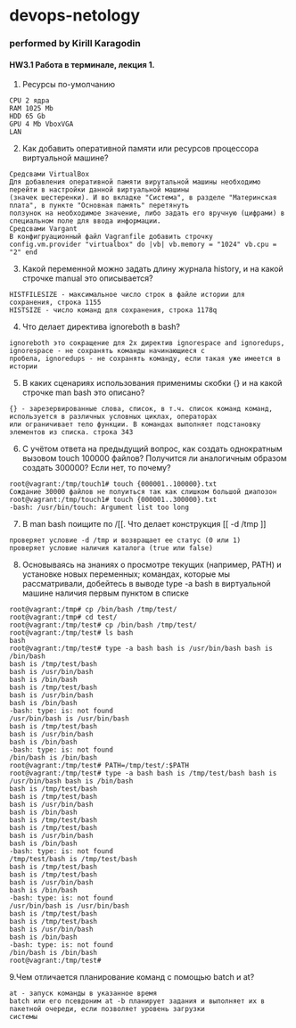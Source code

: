 # devops-netology
### performed by Kirill Karagodin
#### HW3.1 Работа в терминале, лекция 1.
1. Ресурсы по-умолчанию
``````````````
CPU 2 ядра
RAM 1025 Mb
HDD 65 Gb
GPU 4 Mb VboxVGA
LAN
``````````````
2. Как добавить оперативной памяти или ресурсов процессора виртуальной машине?
``````````````
Средсвами VirtualBox
Для добавления оперативной памяти вирутальной машины необходимо перейти в настройки данной виртуальной машины 
(значек шестеренки). И во вкладке "Система", в разделе "Материнская плата", в пункте "Основная память" перетянуть 
ползунок на необходимое значение, либо задать его вручную (цифрами) в специальном поле для ввода информации. 
Средсвами Vargant
В конфигруационный файл Vagranfile добавить строчку
config.vm.provider "virtualbox" do |vb| vb.memory = "1024" vb.cpu = "2" end
``````````````
3. Какой переменной можно задать длину журнала history, и на какой строчке manual это описывается?
``````````````
HISTFILESIZE - максимальное число строк в файле истории для сохранения, строка 1155
HISTSIZE - число команд для сохранения, строка 1178q
``````````````
4. Что делает директива ignoreboth в bash?
``````````````
ignoreboth это сокращение для 2х директив ignorespace and ignoredups, ignorespace - не сохранять команды начинающиеся с 
пробела, ignoredups - не сохранять команду, если такая уже имеется в истории
``````````````
5. В каких сценариях использования применимы скобки {} и на какой строчке man bash это описано?
``````````````
{} - зарезервированные слова, список, в т.ч. список команд команд, используется в различных условных циклах, операторах 
или ограничивает тело функции. В командах выполняет подстановку элементов из списка. строка 343
``````````````
6. С учётом ответа на предыдущий вопрос, как создать однократным вызовом touch 100000 файлов? Получится ли аналогичным 
образом создать 300000? Если нет, то почему?
``````````````
root@vagrant:/tmp/touch1# touch {000001..100000}.txt
Сождание 30000 файлов не полуиться так как слишком большой диапозон
root@vagrant:/tmp/touch1# touch {000001..300000}.txt
-bash: /usr/bin/touch: Argument list too long
``````````````
7. В man bash поищите по /\[\[. Что делает конструкция [[ -d /tmp ]]
``````````````
проверяет условие -d /tmp и возвращает ее статус (0 или 1)
проверяет условие наличия каталога (true или false)
``````````````
8. Основываясь на знаниях о просмотре текущих (например, PATH) и установке новых переменных; командах, которые мы 
рассматривали, добейтесь в выводе type -a bash в виртуальной машине наличия первым пунктом в списке
``````````````
root@vagrant:/tmp# cp /bin/bash /tmp/test/
root@vagrant:/tmp# cd test/
root@vagrant:/tmp/test# cp /bin/bash /tmp/test/
root@vagrant:/tmp/test# ls bash
bash
root@vagrant:/tmp/test# type -a bash bash is /usr/bin/bash bash is /bin/bash    
bash is /tmp/test/bash
bash is /usr/bin/bash
bash is /bin/bash
bash is /tmp/test/bash
bash is /usr/bin/bash
bash is /bin/bash
-bash: type: is: not found
/usr/bin/bash is /usr/bin/bash
bash is /tmp/test/bash
bash is /usr/bin/bash
bash is /bin/bash
-bash: type: is: not found
/bin/bash is /bin/bash
root@vagrant:/tmp/test# PATH=/tmp/test/:$PATH                                   
root@vagrant:/tmp/test# type -a bash bash is /tmp/test/bash bash is /usr/bin/bash bash is /bin/bash
bash is /tmp/test/bash
bash is /tmp/test/bash
bash is /usr/bin/bash
bash is /bin/bash
bash is /tmp/test/bash
bash is /tmp/test/bash
bash is /usr/bin/bash
bash is /bin/bash
-bash: type: is: not found
/tmp/test/bash is /tmp/test/bash
bash is /tmp/test/bash
bash is /tmp/test/bash
bash is /usr/bin/bash
bash is /bin/bash
-bash: type: is: not found
/usr/bin/bash is /usr/bin/bash
bash is /tmp/test/bash
bash is /tmp/test/bash
bash is /usr/bin/bash
bash is /bin/bash
-bash: type: is: not found
/bin/bash is /bin/bash
root@vagrant:/tmp/test# 

``````````````
9.Чем отличается планирование команд с помощью batch и at?
``````````````
at - запуск команды в указанное время
batch или его псевдоним at -b планирует задания и выполняет их в пакетной очереди, если позволяет уровень загрузки 
системы
``````````````